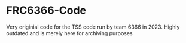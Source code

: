 # FRC6366-Code
Very originial code for the TSS code run by team 6366 in 2023. Highly outdated and is merely here for archiving purposes
